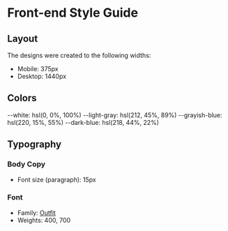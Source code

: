 # Front-end Style Guide

## Layout

The designs were created to the following widths:

- Mobile: 375px
- Desktop: 1440px

## Colors

--white: hsl(0, 0%, 100%)
--light-gray: hsl(212, 45%, 89%)
--grayish-blue: hsl(220, 15%, 55%)
--dark-blue: hsl(218, 44%, 22%)

## Typography

### Body Copy

- Font size (paragraph): 15px

### Font

- Family: [Outfit](https://fonts.google.com/specimen/Outfit)
- Weights: 400, 700
